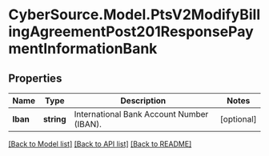 # CyberSource.Model.PtsV2ModifyBillingAgreementPost201ResponsePaymentInformationBank
## Properties

Name | Type | Description | Notes
------------ | ------------- | ------------- | -------------
**Iban** | **string** | International Bank Account Number (IBAN).  | [optional] 

[[Back to Model list]](../README.md#documentation-for-models) [[Back to API list]](../README.md#documentation-for-api-endpoints) [[Back to README]](../README.md)

